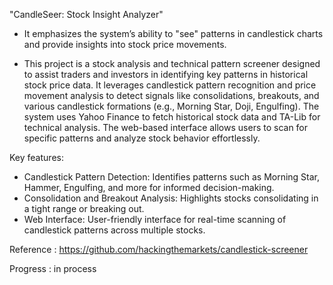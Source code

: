 "CandleSeer: Stock Insight Analyzer"

- It emphasizes the system’s ability to "see" patterns in candlestick charts and provide insights into stock price movements.

- This project is a stock analysis and technical pattern screener designed to assist traders and investors in identifying key patterns in historical stock price data. It leverages candlestick pattern recognition and price movement analysis to detect signals like consolidations, breakouts, and various candlestick formations (e.g., Morning Star, Doji, Engulfing). The system uses Yahoo Finance to fetch historical stock data and TA-Lib for technical analysis. The web-based interface allows users to scan for specific patterns and analyze stock behavior effortlessly.

Key features:

- Candlestick Pattern Detection: Identifies patterns such as Morning Star, Hammer, Engulfing, and more for informed decision-making.
- Consolidation and Breakout Analysis: Highlights stocks consolidating in a tight range or breaking out.
- Web Interface: User-friendly interface for real-time scanning of candlestick patterns across multiple stocks.


Reference : https://github.com/hackingthemarkets/candlestick-screener

Progress : in process
